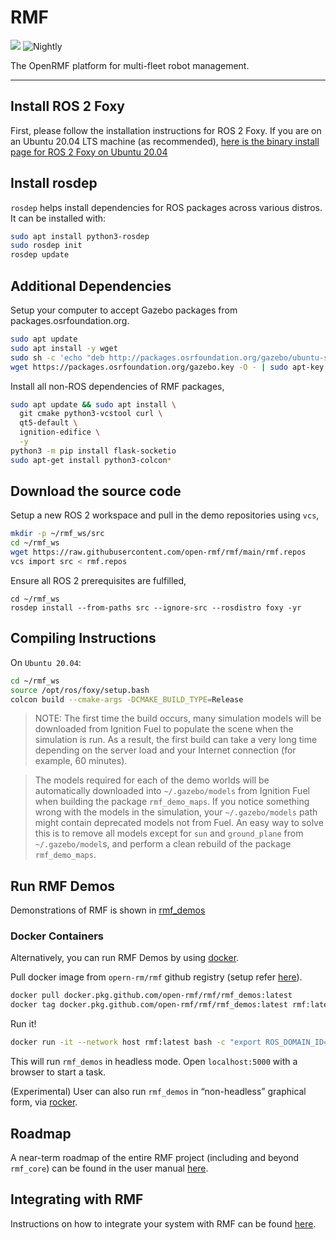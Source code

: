 # RMF

![](https://github.com/open-rmf/rmf/workflows/build/badge.svg)
![Nightly](https://github.com/open-rmf/rmf/workflows/nightly/badge.svg)

The OpenRMF platform for multi-fleet robot management.

---
## Install ROS 2 Foxy

First, please follow the installation instructions for ROS 2 Foxy.
If you are on an Ubuntu 20.04 LTS machine (as recommended), [here is the binary install page for ROS 2 Foxy on Ubuntu 20.04](https://index.ros.org/doc/ros2/Installation/Foxy/Linux-Install-Debians/)

## Install rosdep
`rosdep` helps install dependencies for ROS packages across various distros. It can be installed with:
```bash
sudo apt install python3-rosdep
sudo rosdep init
rosdep update
```

## Additional Dependencies

Setup your computer to accept Gazebo packages from packages.osrfoundation.org.

```bash
sudo apt update
sudo apt install -y wget
sudo sh -c 'echo "deb http://packages.osrfoundation.org/gazebo/ubuntu-stable `lsb_release -cs` main" > /etc/apt/sources.list.d/gazebo-stable.list'
wget https://packages.osrfoundation.org/gazebo.key -O - | sudo apt-key add -
```
Install all non-ROS dependencies of RMF packages,

```bash
sudo apt update && sudo apt install \
  git cmake python3-vcstool curl \
  qt5-default \
  ignition-edifice \
  -y
python3 -m pip install flask-socketio
sudo apt-get install python3-colcon*
```

## Download the source code
Setup a new ROS 2 workspace and pull in the demo repositories using `vcs`,

```bash
mkdir -p ~/rmf_ws/src
cd ~/rmf_ws
wget https://raw.githubusercontent.com/open-rmf/rmf/main/rmf.repos
vcs import src < rmf.repos
```

Ensure all ROS 2 prerequisites are fulfilled,
```
cd ~/rmf_ws
rosdep install --from-paths src --ignore-src --rosdistro foxy -yr
```

## Compiling Instructions

On `Ubuntu 20.04`:

```bash
cd ~/rmf_ws
source /opt/ros/foxy/setup.bash
colcon build --cmake-args -DCMAKE_BUILD_TYPE=Release
```

> NOTE: The first time the build occurs, many simulation models will be downloaded from Ignition Fuel to populate the scene when the simulation is run.
As a result, the first build can take a very long time depending on the server load and your Internet connection (for example, 60 minutes).

> The models required for each of the demo worlds will be automatically downloaded into `~/.gazebo/models` from Ignition Fuel when building the package `rmf_demo_maps`. If you notice something wrong with the models in the simulation, your `~/.gazebo/models` path might contain deprecated models not from Fuel. An easy way to solve this is to remove all models except for `sun` and `ground_plane` from `~/.gazebo/model`s, and perform a clean rebuild of the package `rmf_demo_maps`.

## Run RMF Demos

Demonstrations of RMF is shown in [rmf_demos](https://github.com/open-rmf/rmf_demos/)

### Docker Containers
Alternatively, you can run RMF Demos by using [docker](https://docs.docker.com/engine/install/ubuntu/).

Pull docker image from `opern-rm/rmf` github registry (setup refer [here](https://docs.github.com/en/free-pro-team@latest/packages/using-github-packages-with-your-projects-ecosystem/configuring-docker-for-use-with-github-packages#authenticating-with-a-personal-access-token)).
```bash
docker pull docker.pkg.github.com/open-rmf/rmf/rmf_demos:latest
docker tag docker.pkg.github.com/open-rmf/rmf/rmf_demos:latest rmf:latest
```

Run it!
```bash
docker run -it --network host rmf:latest bash -c "export ROS_DOMAIN_ID=9; ros2 launch rmf_demos office.launch.xml headless:=1"
```
This will run `rmf_demos` in headless mode. Open `localhost:5000` with a browser to start a task.

(Experimental) User can also run `rmf_demos` in “non-headless” graphical form, via [rocker](https://github.com/osrf/rocker).

## Roadmap

A near-term roadmap of the entire RMF project (including and beyond `rmf_core`) can be found in the user manual [here](https://osrf.github.io/ros2multirobotbook/roadmap.html).

## Integrating with RMF

Instructions on how to integrate your system with RMF can be found [here](https://osrf.github.io/ros2multirobotbook/integration.html).
